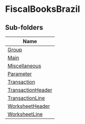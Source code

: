 
# FiscalBooksBrazil


## Sub-folders

|Name|
|---|
|[Group](Group/README.md)|
|[Main](Main/README.md)|
|[Miscellaneous](Miscellaneous/README.md)|
|[Parameter](Parameter/README.md)|
|[Transaction](Transaction/README.md)|
|[TransactionHeader](TransactionHeader/README.md)|
|[TransactionLine](TransactionLine/README.md)|
|[WorksheetHeader](WorksheetHeader/README.md)|
|[WorksheetLine](WorksheetLine/README.md)|




